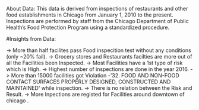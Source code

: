 About Data: This data is derived from inspections of restaurants and other food establishments in Chicago from January 1, 2010 to the present. Inspections are performed by staff from the Chicago Department of Public Health’s Food Protection Program using a standardized procedure.

#Insights from Data:

-> More than half facilites pass Food inspecition test without any conditions (only ~20% fail).
-> Grocery stores and Restaurants facilties are more out of all the Facilities been Inspected.
-> Most Facilities have a 1st type of risk which is High.
-> Highest number of inspections are done in the year 2016.
-> More than 15000 facilities got Violation -'32. FOOD AND NON-FOOD CONTACT SURFACES PROPERLY DESIGNED, CONSTRUCTED AND MAINTAINED' while inspection.
-> There is no relation between the Risk and Result.
-> More Inpections are registed for Facilities around downtown of chicago .


